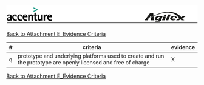 ![alt tag](https://github.com/AccentureFed/18FRFQ-Response/blob/master/process-documentation/agile-process-photos/response-images/proposal-header.png?raw=true)

[Back to Attachment E_Evidence Criteria](https://github.com/AccentureFed/18FRFQ-Response/blob/master/process-documentation/evidence/README.md)


|#|criteria|evidence|
|-------|---------------|------------------|
|q|prototype and underlying platforms used to create and run the prototype are openly licensed and free of charge| X| 

[Back to Attachment E_Evidence Criteria](https://github.com/AccentureFed/18FRFQ-Response/blob/master/process-documentation/evidence/README.md)

